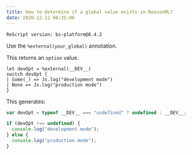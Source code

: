 ```yaml
---
title: How to determine if a global value exists in ReasonML?
date: 2020-12-12 06:35:06
---
```


```
ReScript version: bs-platform@8.4.2
```

Use the `%external(your_global)` annotation.

This returns an `option` value.

```re
let devOpt = %external(__DEV__)
switch devOpt {
| Some(_) => Js.log("development mode")
| None => Js.log("production mode")
}
```

This generates:

```js
var devOpt = typeof __DEV__ === "undefined" ? undefined : __DEV__;

if (devOpt !== undefined) {
  console.log("development mode");
} else {
  console.log("production mode");
}
```
